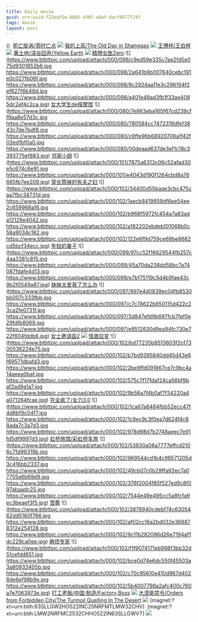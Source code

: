 ```yaml
---
title: Daily movie
guid: urn:uuid:f22eaf5a-8b05-430f-a8af-dacf8677f24f
tags: movie
layout: post
---
```


()
![]()
[死亡旋涡/零时亡点](magnet:?xt=urn:btih:c45b195fdacb607a2c39ba5f8c85afe826d8c955)
![](window.open('http:\/\/img.baidu.com.btba.xiaoeryi.com/upload/2019/03/24/m617536T053904.big.jpg'))
[我的上高/The Old Day in Shanggao](magnet:?xt=urn:btih:59658cc450028352c5d3b974c14993c0667defeb)
![](window.open('http:\/\/img.baidu.com.btba.xiaoeryi.com/upload/2019/03/23/51160339H6s459.big.jpg'))
[王博祥/王伯祥](magnet:?xt=urn:btih:aef508e8df72947305e641e827f4c4398d94bc3e)
![](window.open('http:\/\/img.baidu.com.btba.xiaoeryi.com/upload/2019/03/23/15K06S60851433.big.jpg'))
[黄土地/深谷回声/Yellow Earth](magnet:?xt=urn:btih:c2995407bc7d24b4e633cea1bfe6937069c1446b)
![](window.open('http:\/\/img.baidu.com.btba.xiaoeryi.com/upload/2019/03/23/1632915z14534g.big.jpg'))
[精牌女医Zero](magnet:?xt=urn:btih:401A0280B613DD6E19794E4F25F6B990F33F88C70)
![](https://www.btbttpic.com/upload/attach/000/098/c9ed59e335c7ae2fd5e075d9301852b6.jpg
https://www.btbttpic.com/upload/attach/000/098/2a641b6b007640cebc191e0c027fb06f.jpg
https://www.btbttpic.com/upload/attach/000/098/8c2924aa11e3c296194f2ef627f6b48d.jpg
https://www.btbttpic.com/upload/attach/000/098/a401e48ad3fb1f33ae4085dc2ef4c2ca.jpg)
[女大学生de按摩馆](magnet:?xt=urn:btih:41A020B613DD6E19794E4F25F6B990F33F88C70)
![](https://www.btbttpic.com/upload/attach/000/080/7e863eba165f67cd239cff9aa8e57d3c.jpg
https://www.btbttpic.com/upload/attach/000/080/780584cc7472319dfef3843c7de7bdf8.jpg
https://www.btbttpic.com/upload/attach/000/080/c6ffe96b68920706a1f42f03ed1bf0a0.jpg
https://www.btbttpic.com/upload/attach/000/080/00deaad637de3ef1c18c3393775ef883.jpg)
[邻家小姐](magnet:?xt=urn:btih:401A020B6134DD6E19794E4F25F6B990F33F88C70)
![](https://www.btbttpic.com/upload/attach/000/101/7875a6313c06c52afad30e5c674c6e91.jpg
https://www.btbttpic.com/upload/attach/000/101/e4043d190f1264cbd8a76665fb7ee209.jpg)
[穿长筒袜的有夫之妇](magnet:?xt=urn:btih:401A0200B613DD6E19794E4F25F6B990F33F88C70)
![](https://www.btbttpic.com/upload/attach/000/102/34400d55baae3cbc475caa7fbc34731d.jpg
https://www.btbttpic.com/upload/attach/000/102/1aecb8419859df6ee54ee2c659968a16.jpg
https://www.btbttpic.com/upload/attach/000/102/b968f5972fc454a7a83ada12129e4042.jpg
https://www.btbttpic.com/upload/attach/000/102/a182202ebdeb101068b0c58a9034c182.jpg
https://www.btbttpic.com/upload/attach/000/102/122e6f9d759ce69be8682cd5bcf34ecc.jpg)
[年轻的妻子](magnet:?xt=urn:btih:401A020B6139DD6E19794E4F25F6B990F33F88C70)
![](https://www.btbttpic.com/upload/attach/000/099/97cc52f16629544fb257c4aa3381c815.jpg
https://www.btbttpic.com/upload/attach/000/099/45a70da238dd58bc7a74087fdafe4d13.jpg
https://www.btbttpic.com/upload/attach/000/099/e7bf75119c5d4b9fae43c9b2f0549a87.jpg)
[妹妹太爱我了怎么办](magnet:?xt=urn:btih:401A020B613DD6E19794E4F25F6B990F33F88C7)
![](https://www.btbttpic.com/upload/attach/000/097/997e4d0839ec04fb8530bb007c333fbb.jpg
https://www.btbttpic.com/upload/attach/000/097/c7c78622b650115d422c23ca2fe0731f.jpg
https://www.btbttpic.com/upload/attach/000/097/3d847efd9b697fcb7fef0e29fdfb8069.jpg
https://www.btbttpic.com/upload/attach/000/097/e9512630d9ea94fc730e722f604fddb6.jpg)
[女士邀请函2](magnet:?xt=urn:btih:401A020B613DDE19794E4F25F6B990F33F88C70)
![](https://www.btbttpic.com/upload/attach/000/093/c843f8200eeaf3fbfa40de107f5590c9.jpg)
[怪兽应变](magnet:?xt=urn:btih:401A020B613DD6E19794E4F25F6B990F33F88C70)
![](https://www.btbttpic.com/upload/attach/000/102/bd77235b8513603f2cf7300536224e75.jpg
https://www.btbttpic.com/upload/attach/000/102/b7bd9395840dd45d43e6f69571dbafd3.jpg
https://www.btbttpic.com/upload/attach/000/102/2be9ffd091867ce7c9bc4a14aeea0baf.jpg
https://www.btbttpic.com/upload/attach/000/102/575c7f17fdaf24ca56bf9baf2ad9a1a7.jpg
https://www.btbttpic.com/upload/attach/000/102/9b56a7f4b0af7f34220a4a071264fcae.jpg)
[完全疯了/女力3.0](magnet:?xt=urn:btih:55C5047268967144DD0246D53A660FB70A039C85)
![](https://www.btbttpic.com/upload/attach/000/102/1ca67a8484fbb52ecc47f4d6bf9c04f7.jpg
https://www.btbttpic.com/upload/attach/000/102/1c9ec9c3f0ea7d624f4c88ada7c3a7d3.jpg
https://www.btbttpic.com/upload/attach/000/102/978d98d7b2748aeec7e91fd5df9997d3.jpg)
[虹桥旅馆/彩虹桥车旅](magnet:?xt=urn:btih:AF1E9002C6E497E4C373352E5DE4F9B3FE163207)
![](https://www.btbttpic.com/upload/attach/000/102/53830a08a7777effcd2106c71d96319b.jpg
https://www.btbttpic.com/upload/attach/000/102/969544cd1b4c96571205d3c416bb2337.jpg
https://www.btbttpic.com/upload/attach/000/102/49cb07c0b29ffa92ec7a07755a6b69d9.jpg
https://www.btbttpic.com/upload/attach/000/102/376f2004f85f527ed9c8f097abaadc25.jpg
https://www.btbttpic.com/upload/attach/000/102/7544e49e495cc5a8fcfa9ec3beaef3f5.jpg)
[雪葬](magnet:?xt=urn:btih:BBD6A11EE85DA155BD63DF32C278547F48FF88D2)
![](https://www.btbttpic.com/upload/attach/000/102/3878940cdebf74c6305462dd5160f766.jpg
https://www.btbttpic.com/upload/attach/000/102/af02cc16a2bd032e368878312e254128.jpg
https://www.btbttpic.com/upload/attach/000/102/9c11b282096d26e7194af1dc229ca0ee.jpg)
[麻烦专家](magnet:?xt=urn:btih:3C54CF9CC05CD11AFFB3BC5343DA6661EB8D0384)
![](https://www.btbttpic.com/upload/attach/000/102/f1f9074171eb998f3bb32d51cefdd651.jpg
https://www.btbttpic.com/upload/attach/000/102/bce0d74e6dc550f45503a3a80933405b.jpg
https://www.btbttpic.com/upload/attach/000/102/c70c95610e410d967d4028de6ef98b9e.jpg
https://www.btbttpic.com/upload/attach/000/102/5b4007798a2afc400c760a7e7063973e.jpg)
[打工老板/中国·制造/Factory Boss](magnet:?xt=urn:btih:4915c430d7a58392f95aca387ec1926a8a7855b3)
![](window.open('http:\/\/img.baidu.com.btba.xiaoeryi.com/upload/2014/11/01/7llm72SSSSl9.big.jpg'))
[大漠紫禁令/Orders from Forbidden City/The Turmoil Quelling In The Desert](magnet:?xt=urn:btih:21d6c48ede77b0e5d6ea0e1eb527526dbd1e85b5)
![](window.open('http:\/\/img.baidu.com.btba.xiaoeryi.com/upload/2019/03/23/633w95128Z5145.big.jpg'))
(magnet:?xt=urn:btih:63SLLGW2HO522INC25NRFMTLMW32CHV)
![]()
(magnet:?xt=urn:btih:LMW2NRFMC2532CHHO522IN63SLLGWVT)
![](https://img.kuyun88.com/pic/uploadimg/2019-3/20193211553888593.jpg)
